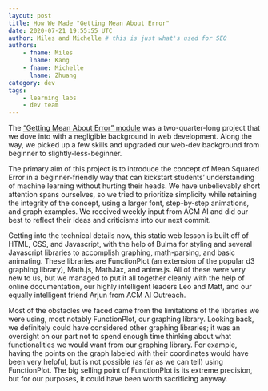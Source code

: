 ```yaml
---
layout: post
title: How We Made "Getting Mean About Error"
date: 2020-07-21 19:55:55 UTC
author: Miles and Michelle # this is just what's used for SEO
authors:
    - fname: Miles
      lname: Kang
    - fname: Michelle
      lname: Zhuang
category: dev
tags:
    - learning labs
    - dev team
---
```


The [“Getting Mean About Error” module](https://uclaacm.github.io/getting-mean-about-error/) was a two-quarter-long project that we dove into with a negligible background in web development. Along the way, we picked up a few skills and upgraded our web-dev background from beginner to slightly-less-beginner.

The primary aim of this project is to introduce the concept of Mean Squared Error in a beginner-friendly way that can kickstart students’ understanding of machine learning without hurting their heads. We have unbelievably short attention spans ourselves, so we tried to prioritize simplicity while retaining the integrity of the concept, using a larger font, step-by-step animations, and graph examples. We received weekly input from ACM AI and did our best to reflect their ideas and criticisms into our next commit.

Getting into the technical details now, this static web lesson is built off of HTML, CSS, and Javascript, with the help of Bulma for styling and several Javascript libraries to accomplish graphing, math-parsing, and basic animating. These libraries are FunctionPlot (an extension of the popular d3 graphing library), Math.js, MathJax, and anime.js. All of these were very new to us, but we managed to put it all together cleanly with the help of online documentation, our highly intelligent leaders Leo and Matt, and our equally intelligent friend Arjun from ACM AI Outreach.

Most of the obstacles we faced came from the limitations of the libraries we were using, most notably FunctionPlot, our graphing library. Looking back, we definitely could have considered other graphing libraries; it was an oversight on our part not to spend enough time thinking about what functionalities we would want from our graphing library. For example, having the points on the graph labeled with their coordinates would have been very helpful, but is not possible (as far as we can tell) using FunctionPlot. The big selling point of FunctionPlot is its extreme precision, but for our purposes, it could have been worth sacrificing anyway.
